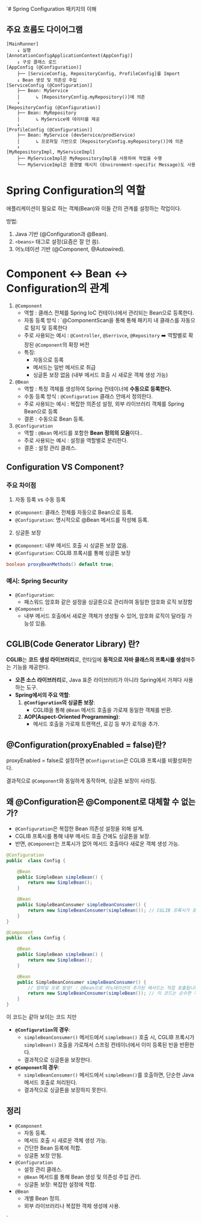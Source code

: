 `# Spring Configuration 패키지의 이해

## 주요 흐름도 다이어그램
```text
[MainRunner]
    ↓ 실행 
[AnnotationConfigApplicationContext(AppConfig)]
    ↓ 구성 클래스 로드 
[AppConfig (@Configuration)]
    ├── [ServiceConfig, RepositoryConfig, ProfileConfig]를 Import
    ↓ Bean 생성 및 의존성 주입
[ServiceConfig (@Configuration)]
    ├── Bean: MyService
    │      ↳ [RepositoryConfig.myRepository()]에 의존
    ↓
[RepositoryConfig (@Configuration)]
    ├── Bean: MyRepository
    │      ↳ MyService에 데이터를 제공
    ↓
[ProfileConfig (@Configuration)]
    ├── Bean: MyService (devService/prodService)
    │      ↳ 프로파일 기반으로 [RepositoryConfig.myRepository()]에 의존
    ↓
[MyRepositoryImpl, MyServiceImpl]
    ├── MyServiceImpl은 MyRepositoryImpl을 사용하여 작업을 수행
    └── MyServiceImpl은 환경별 메시지 (Environment-specific Message)도 사용
```


# Spring Configuration의 역할

애플리케이션이 필요로 하는 객체(Bean)와 이들 간의 관계를 설정하는 작업이다.

방법:
  1. Java 기반 (@Configuration과 @Bean).
  2. `<beans>` 태그로 설정(요즘은 잘 안 씀).
  3. 어노테이션 기반 (@Component, @Autowired).

# Component ↔ Bean ↔ Configuration의 관계

1. `@Component`
   - 역할 : 클래스 전체를 Spring IoC 컨테이너에서 관리되는 Bean으로 등록한다.
   - 자동 등록 방식 : `@ComponentScan을 통해 통해 패키지 내 클래스를 자동으로 탐지 및 등록한다
   - 주로 사용되는 예시 : `@Controller`, `@Serrivce`, `@Repository` ➡️ 역할별로 확장된 `@Component`의 확장 버전
   - 특징: 
     - 자동으로 등록
     - 메서드는 일반 메서드로 취급
     - 싱글톤 보장 없음 (내부 메서드 호출 시 새로운 객체 생성 가능)
2. `@Bean`  
   - 역할 : 특정 객체를 생성하여 Spring 컨테이너에 **수동으로 등록한다.**
   - 수동 등록 방식 : `@Configuration` 클래스 안에서 정의한다.
   - 주로 사용되는 예시 : 복잡한 의존성 설정, 외부 라이브러리 객체를 Spring Bean으로 등록
   - 결론 : 수동으로 Bean 등록.
3. `@Configuration`
   - 역할 : `@Bean` 메서드를 포함한 **Bean 정의의 모음**이다.. 
   - 주로 사용되는 예시 : 설정을 역할별로 분리한다.
   - 결혼 : 설정 관리 클래스.

## Configuration VS Component?

### 주요 차이점

1. 자동 등록 vs 수동 등록
- `@Component`: 클래스 전체를 자동으로 Bean으로 등록.
- `@Configuration`: 명시적으로 @Bean 메서드를 작성해 등록.
2. 싱글톤 보장
- `@Component`: 내부 메서드 호출 시 싱글톤 보장 없음.
- `@Configuration`: CGLIB 프록시를 통해 싱글톤 보장
```java
boolean proxyBeanMethods() default true;
```

### 예시: Spring Security 

- `@Configuration`:
  - 패스워드 암호화 같은 설정을 싱글톤으로 관리하여 동일한 암호화 로직 보장함
- `@Component`:
  - 내부 메서드 호출에서 새로운 객체가 생성될 수 있어, 암호화 로직이 달라질 가능성 있음.

## CGLIB(Code Generator Library) 란?

**CGLIB**는 **코드 생성 라이브러리**로, 런타임에 **동적으로 자바 클래스의 프록시를 생성**해주는 기능을 제공한다.

- **오픈 소스 라이브러리**로, Java 표준 라이브러리가 아니라 Spring에서 가져다 사용하는 도구.
- **Spring에서의 주요 역할**:
   1. **`@Configuration`의 싱글톤 보장**:
      - CGLIB을 통해 `@Bean` 메서드 호출을 가로채 동일한 객체를 반환.
   2. **AOP(Aspect-Oriented Programming)**:
      - 메서드 호출을 가로채 트랜잭션, 로깅 등 부가 로직을 추가.

## @Configuration(proxyEnabled = false)란?
proxyEnabled = false로 설정하면 `@Configuration`은 CGLIB 프록시를 비활성화한다.


결과적으로 `@Component`와 동일하게 동작하며, 싱글톤 보장이 사라짐.
   
## 왜 @Configuration은 @Component로 대체할 수 없는가?

- `@Configuration`은 복잡한 Bean 의존성 설정을 위해 설계.
- CGLIB 프록시를 통해 내부 메서드 호출 간에도 싱글톤을 보장.
- 반면, `@Component`는 프록시가 없어 메서드 호출마다 새로운 객체 생성 가능.
```java
@Configuration
public  class Config {

    @Bean
    public SimpleBean simpleBean() {
        return new SimpleBean();
    }

    @Bean
    public SimpleBeanConsumer simpleBeanConsumer() {
        return new SimpleBeanConsumer(simpleBean()); // CGLIB 프록시가 호출을 가로채어 이미 등록된 빈을 반환한다. ➡️ 싱글톤 보장
    }
}
```

```java
@Component
public  class Config {

    @Bean
    public SimpleBean simpleBean() {
        return new SimpleBean();
    }

    @Bean
    public SimpleBeanConsumer simpleBeanConsumer() {
        // 컴파일 오류 발생! : @Bean으로 어노테이션이 추가된 메서드는 직접 호출됩니다.
        return new SimpleBeanConsumer(simpleBean()); // 이 코드는 순수한 자바 메서드를 호출하는 것으로 작동하여 새 인스턴스를 반환한다. ➡️ 싱글톤 보장 실패
    }
}
```

이 코드는 같아 보이는 코드 지만

- **`@Configuration`의 경우**:
   - `simpleBeanConsumer()` 메서드에서 `simpleBean()` 호출 시, CGLIB 프록시가 `simpleBean()` 호출을 가로채서 스프링 컨테이너에서 이미 등록된 빈을 반환한다.
   - 결과적으로 싱글톤을 보장한다.
- **`@Component`의 경우**:
   - `simpleBeanConsumer()` 메서드에서 `simpleBean()`를 호출하면, 단순한 Java 메서드 호출로 처리된다.
   - 결과적으로 싱글톤을 보장하지 못한다.

## 정리 
- `@Component`
  - 자동 등록.
  - 메서드 호출 시 새로운 객체 생성 가능.
  - 간단한 Bean 등록에 적합.
  - 싱글톤 보장 안됨.
- `@Configuration`
  - 설정 관리 클래스.
  - `@Bean` 메서드를 통해 Bean 생성 및 의존성 주입 관리.
  - 싱글톤 보장: 복잡한 설정에 적합.
- `@Bean`
  - 개별 Bean 정의.
  - 외부 라이브러리나 복잡한 객체 생성에 사용.


`